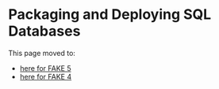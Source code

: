 # Packaging and Deploying SQL Databases

This page moved to:

- [here for FAKE 5](sql-dacpack.html)
- [here for FAKE 4](legacy-dacpac.html)
